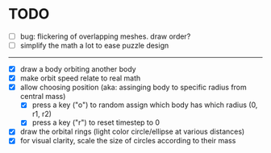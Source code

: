 # TODO

- [ ] bug: flickering of overlapping meshes. draw order?
- [ ] simplify the math a lot to ease puzzle design

---

- [x] draw a body orbiting another body
- [x] make orbit speed relate to real math
- [x] allow choosing position (aka: assinging body to specific radius from central mass)
  - [x] press a key ("o") to random assign which body has which radius (0, r1, r2)
  - [x] press a key ("r") to reset timestep to 0
- [x] draw the orbital rings (light color circle/ellipse at various distances)
- [x] for visual clarity, scale the size of circles according to their mass
